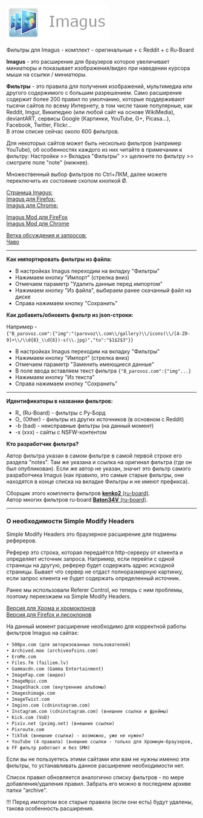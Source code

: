 
![Alt text](https://github.com/wvxwxvw/Imagus_sieve_RuBoard/blob/master/imagus.webp "a title")  
  
Фильтры для Imagus - комплект - оригинальные + с Reddit + c Ru-Board  
  
**Imagus** - это расширение для браузеров которое увеличивает миниатюры и показывает изображения/видео при наведении курсора мыши на ссылки / миниатюры.  
  
**Фильтры** - это правила для получения изображений, мультимедиа или другого содержимого с большим разрешением. Само расширение содержит более 200 правил по умолчанию, которые поддерживают тысячи сайтов по всему Интернету, в том числе такие популярные, как Reddit, Imgur, Википедию (или любой сайт на основе WikiMedia), deviantART, сервисы Google (Картинки, YouTube, G+, Picasa...), Facebook, Twitter, Flickr...  
В этом списке сейчас около 600 фильтров.
  
Для некоторых сайтов может быть несколько фильтров (например YouTube), об особенностях каждого из них читайте в примечании к фильтру: Настройки >> Вкладка "Фильтры" >> щелкните по фильтру >> смотрите поле "note" (нижнее).
  
Множественный выбор фильтров по Ctrl+ЛКМ, далее можете переключить их состояние скопом кнопкой Ø.

  
[Страница Imagus:](https://www.reddit.com/r/Imagus/)  
[Imagus для Firefox:](https://addons.mozilla.org/ru/firefox/addon/imagus)  
[Imagus для Chrome:](https://chrome.google.com/webstore/detail/imagus/immpkjjlgappgfkkfieppnmlhakdmaab)  
  
[Imagus Mod для FireFox](https://addons.mozilla.org/firefox/addon/imagus-mod/)  
[Imagus Mod для Chrome](https://github.com/TheFantasticWarrior/chrome-extension-imagus/releases)  
  
[Ветка обсуждения и запросов:](htts://forum.ru-board.com/topic.cgi?forum=5&topic=48222&glp#lt)  
[Чаво](ttps://forum.ru-board.com/topic.cgi?forum=5&topic=50874&start=0&limit=1&m=6#1)  
  
---
  
**Как импортировать фильтры из файла:**  
* В настройках Imagus переходим на вкладку "Фильтры"
* Нажимаем кнопку "Импорт" (стрелка вниз)
* Отмечаем параметр "Удалить данные перед импортом"
* Нажимаем кнопку "Из файла", выбираем ранее скачанный файл на диске
* Справа нажимаем кнопку "Сохранить"
  
**Как добавить/обновить фильтр из json-строки:**  

Например -  
`{"B_parovoz.com":{"img":"(parovoz\\.com\\/gallery)\\/icons(\\/[A-Z0-9]+\\/\\d{8}_\\d{6})-s(\\.jpg)","to":"$1$2$3"}}`
* В настройках Imagus переходим на вкладку "Фильтры"
* Нажимаем кнопку "Импорт" (стрелка вниз)
* Отмечаем параметр "Заменить имеющиеся данные"
* В поле ввода вставляем текст фильтра `{"B_parovoz.com":{"img"...}`
* Нажимаем кнопку "Из текста"
* Справа нажимаем кнопку "Сохранить"
  
---
  
**Идентификаторы в названии фильтров:**  
* R_ (Ru-Board) - фильтры с Ру-Борд  
* O_ (Other) - фильтры из других источников (в основном с Reddit)  
* -b (bad) - неисправные фильтры (на данный момент)  
* -x (xxx) - сайты с NSFW-контентом  
  
**Кто разработчик фильтра?**  
  
Автор фильтра указан в самом фильтре в самой первой строке его раздела "notes". Там же указана и ссылка на оригинал фильтра (где он был опубликован). Если же автор не указан, значит это фильтр самого разработчика Imagus (как правило, это самые старые фильтры, они находятся в конце списка на вкладке Фильтры и не имеют префикса).  
  
Сборщик этого комплекта фильтров <a href="https://forum.ru-board.com/profile.cgi?action=show&member=kenko2" target="_blank">**kenko2** (ru-board)</a>.  
Автор многих фильтров ru-board <a href="https://forum.ru-board.com/profile.cgi?action=show&member=Baton34V" target="_blank">**Baton34V** (ru-board)</a>.
  
---
  
### О необходимости Simple Modify Headers
  
Simple Modify Headers это браузерное расширение для подмены рефереров.  
  
Реферер это строка, которая передаётся http-серверу от клиента и определяет источник запроса. Например, если перейти с одной страницы на другую, реферер будет содержать адрес исходной страницы. Бывает что сервер не отдаст полноразмерную картинку, если запрос клиента не будет содержать определенный источник. 
  
Ранее мы использовали Referer Control, но теперь с ним проблемы, поэтому переезжаем на Simple Modify Headers.  
 
<a href="https://chrome.google.com/webstore/detail/simple-modify-headers/gjgiipmpldkpbdfjkgofildhapegmmic?hl=en" target="_blank">Версия для Хрома и хромоклонов</a>  
<a href="https://addons.mozilla.org/ru/firefox/addon/simple-modify-header" target="_blank">Версия для Firefox и лисоклонов</a>
 
На данный момент расширение необходимо для корректной работы фильтров Imagus на сайтах:
```
• 500px.com (для авторизованных пользователей)  
• Archived.moe (archiveofsins.com)  
• EroMe.com  
• Files.fm (failiem.lv)  
• Gammacdn.com (Gamma Entertainment)  
• ImageFap.com (видео)  
• ImageNpic.com  
• ImageShack.com (внутренние альбомы)  
• Imageshimage.com  
• ImageTwist.com  
• Imginn.com (cdninstagram.com)  
• Instagram.com (cdninstagram.com) (внешние ссылки и фреймы)  
• Kick.com (VoD)  
• Pixiv.net (pximg.net) (внешние ссылки)  
• Pixroute.com  
• TikTok (внешние ссылки) - возможно, уже не нужен?  
• YouTube (4 правила) (внешние ссылки - только для Хромиум-браузеров, в FF фильтр работает и без SMH)  
```
Если вы не пользуетесь этими сайтами или вам не нужны именно эти фильтры, то устанавливать данное расширение необходимости нет.
 
Список правил обновляется аналогично списку фильтров - по мере добавления/удаления правил.
Забрать его можно в последнем архиве папки "archive".
  
!!! Перед импортом все старые правила (если они есть) будут удалены, такова особенность расширения.
